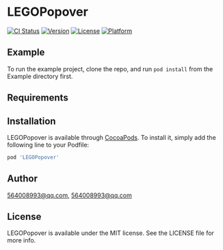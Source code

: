 # LEGOPopover

[![CI Status](https://img.shields.io/travis/564008993@qq.com/LEGOPopover.svg?style=flat)](https://travis-ci.org/564008993@qq.com/LEGOPopover)
[![Version](https://img.shields.io/cocoapods/v/LEGOPopover.svg?style=flat)](https://cocoapods.org/pods/LEGOPopover)
[![License](https://img.shields.io/cocoapods/l/LEGOPopover.svg?style=flat)](https://cocoapods.org/pods/LEGOPopover)
[![Platform](https://img.shields.io/cocoapods/p/LEGOPopover.svg?style=flat)](https://cocoapods.org/pods/LEGOPopover)

## Example

To run the example project, clone the repo, and run `pod install` from the Example directory first.

## Requirements

## Installation

LEGOPopover is available through [CocoaPods](https://cocoapods.org). To install
it, simply add the following line to your Podfile:

```ruby
pod 'LEGOPopover'
```

## Author

564008993@qq.com, 564008993@qq.com

## License

LEGOPopover is available under the MIT license. See the LICENSE file for more info.
